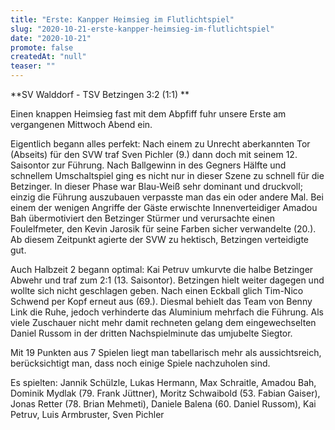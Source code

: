 ```yaml
---
title: "Erste: Kanpper Heimsieg im Flutlichtspiel"
slug: "2020-10-21-erste-kanpper-heimsieg-im-flutlichtspiel"
date: "2020-10-21"
promote: false
createdAt: "null"
teaser: ""
---
```

**SV Walddorf - TSV Betzingen 3:2 (1:1) **


Einen knappen Heimsieg fast mit dem Abpfiff fuhr unsere Erste am vergangenen Mittwoch Abend ein.


Eigentlich begann alles perfekt: Nach einem zu Unrecht aberkannten Tor (Abseits) für den SVW traf Sven Pichler (9.) dann doch mit seinem 12. Saisontor zur Führung. Nach Ballgewinn in des Gegners Hälfte und schnellem Umschaltspiel ging es nicht nur in dieser Szene zu schnell für die Betzinger. In dieser Phase war Blau-Weiß sehr dominant und druckvoll; einzig die Führung auszubauen verpasste man das ein oder andere Mal. Bei einem der wenigen Angriffe der Gäste erwischte Innenverteidiger Amadou Bah übermotiviert den Betzinger Stürmer und verursachte einen Foulelfmeter, den Kevin Jarosik für seine Farben sicher verwandelte (20.). Ab diesem Zeitpunkt agierte der SVW zu hektisch, Betzingen verteidigte gut.


Auch Halbzeit 2 begann optimal: Kai Petruv umkurvte die halbe Betzinger Abwehr und traf zum 2:1 (13. Saisontor). Betzingen hielt weiter dagegen und wollte sich nicht geschlagen geben. Nach einen Eckball glich Tim-Nico Schwend per Kopf erneut aus (69.). Diesmal behielt das Team von Benny Link die Ruhe, jedoch verhinderte das Aluminium mehrfach die Führung. Als viele Zuschauer nicht mehr damit rechneten gelang dem eingewechselten Daniel Russom in der dritten Nachspielminute das umjubelte Siegtor.


Mit 19 Punkten aus 7 Spielen liegt man tabellarisch mehr als aussichtsreich, berücksichtigt man, dass noch einige Spiele nachzuholen sind.


Es spielten: Jannik Schülzle, Lukas Hermann, Max Schraitle, Amadou Bah, Dominik Mydlak (79. Frank Jüttner), Moritz Schwaibold (53. Fabian Gaiser), Jonas Retter (78. Brian Mehmeti), Daniele Balena (60. Daniel Russom), Kai Petruv, Luis Armbruster, Sven Pichler
